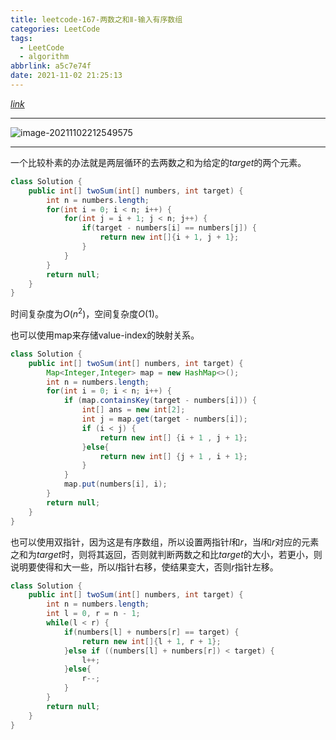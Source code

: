 ```yaml
---
title: leetcode-167-两数之和Ⅱ-输入有序数组
categories: LeetCode
tags:
  - LeetCode
  - algorithm
abbrlink: a5c7e74f
date: 2021-11-02 21:25:13
---
```


[$link$](https://leetcode-cn.com/problems/two-sum-ii-input-array-is-sorted/)

<hr/>

![image-20211102212549575](https://gitee.com/cao_ziqiang/img/raw/master/20211102212549.png)

<hr/>

一个比较朴素的办法就是两层循环的去两数之和为给定的$target$的两个元素。

```java
class Solution {
    public int[] twoSum(int[] numbers, int target) {
        int n = numbers.length;
        for(int i = 0; i < n; i++) {
            for(int j = i + 1; j < n; j++) {
                if(target - numbers[i] == numbers[j]) {
                    return new int[]{i + 1, j + 1};
                }
            }
        }
        return null;
    }
}
```

时间复杂度为$O(n^2)$，空间复杂度$O(1)$。

也可以使用map来存储value-index的映射关系。

```java
class Solution {
    public int[] twoSum(int[] numbers, int target) {
        Map<Integer,Integer> map = new HashMap<>();
        int n = numbers.length;
        for(int i = 0; i < n; i++) {
            if (map.containsKey(target - numbers[i])) {
                int[] ans = new int[2];
                int j = map.get(target - numbers[i]);
                if (i < j) {
                    return new int[] {i + 1 , j + 1};
                }else{
                    return new int[] {j + 1 , i + 1};
                }
            }
            map.put(numbers[i], i);
        }
        return null;
    }
}
```

也可以使用双指针，因为这是有序数组，所以设置两指针$l$和$r$，当$l$和$r$对应的元素之和为$target$时，则将其返回，否则就判断两数之和比$target$的大小，若更小，则说明要使得和大一些，所以$l$指针右移，使结果变大，否则$r$指针左移。

```java
class Solution {
    public int[] twoSum(int[] numbers, int target) {
        int n = numbers.length;
        int l = 0, r = n - 1;
        while(l < r) {
            if(numbers[l] + numbers[r] == target) {
                return new int[]{l + 1, r + 1};
            }else if ((numbers[l] + numbers[r]) < target) {
                l++;
            }else{
                r--;
            }
        }
        return null;
    }
}
```

